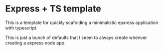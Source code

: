 # Express + TS template

This is a template for quickly scafolding a minimalistic epxress application with typescript.

This is just a bunch of defaults that I seem to always create whenver creating a express node app.
